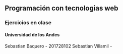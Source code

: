 ## Programación con tecnologias web
### Ejercicios en clase
#### Universidad de los Andes
Sebastian Baquero - 201728102
Sebastian Villamil - 